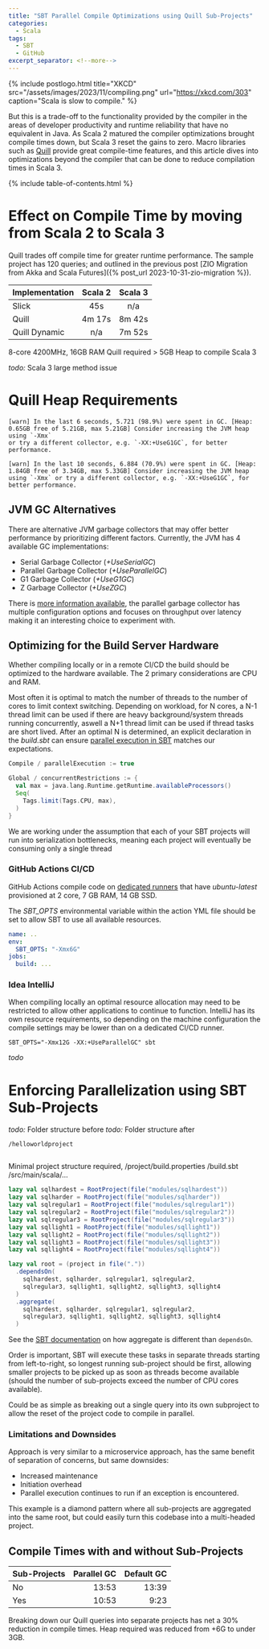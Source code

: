 ```yaml
---
title: "SBT Parallel Compile Optimizations using Quill Sub-Projects"
categories:
  - Scala
tags:
  - SBT
  - GitHub
excerpt_separator: <!--more-->
---
```


{% include postlogo.html
title="XKCD"
src="/assets/images/2023/11/compiling.png"
url="https://xkcd.com/303"
caption="Scala is slow to compile."
%}

But this is a trade-off to the functionality provided by the compiler in the areas of developer productivity and
runtime reliability that have no equivalent in Java. As Scala 2 matured the compiler optimizations brought compile times
down,
but Scala 3 reset the gains to zero. Macro libraries such as [Quill](https://zio.dev/zio-quill/) provide great
compile-time
features, and this article dives into optimizations beyond the compiler that can be done to reduce compilation times
in Scala 3.
<!--more-->

{% include table-of-contents.html %}

# Effect on Compile Time by moving from Scala 2 to Scala 3

Quill trades off compile time for greater runtime performance. The sample project has 120 queries; and outlined in the
previous post [ZIO Migration from Akka and Scala Futures]({% post_url 2023-10-31-zio-migration %}).

| Implementation | Scala 2 | Scala 3 |
|:---------------|:-------:|:-------:|
| Slick          |   45s   |   n/a   |
| Quill          | 4m 17s  | 8m 42s  |
| Quill Dynamic  |   n/a   | 7m 52s  |

8-core 4200MHz, 16GB RAM
Quill required > 5GB Heap to compile Scala 3

_todo:_ Scala 3 large method issue

# Quill Heap Requirements

```
[warn] In the last 6 seconds, 5.721 (98.9%) were spent in GC. [Heap: 0.65GB free of 5.21GB, max 5.21GB] Consider increasing the JVM heap using `-Xmx`
or try a different collector, e.g. `-XX:+UseG1GC`, for better performance.
```

```
[warn] In the last 10 seconds, 6.884 (70.9%) were spent in GC. [Heap: 1.84GB free of 3.34GB, max 5.33GB] Consider increasing the JVM heap using `-Xmx` or try a different collector, e.g. `-XX:+UseG1GC`, for better performance.
```

## JVM GC Alternatives

There are alternative JVM garbage collectors that may offer better performance by prioritizing different factors.
Currently, the JVM has 4 available GC implementations:

- Serial Garbage Collector (_+UseSerialGC_)
- Parallel Garbage Collector (_+UseParallelGC_)
- G1 Garbage Collector (_+UseG1GC_)
- Z Garbage Collector (_+UseZGC_)

There is [more information available](https://www.baeldung.com/jvm-garbage-collectors), the parallel garbage
collector has multiple configuration options and focuses on throughput over latency making it an interesting choice to
experiment with.

## Optimizing for the Build Server Hardware

Whether compiling locally or in a remote CI/CD the build should be optimized to the hardware available. The 2 primary
considerations are CPU and RAM.

Most often it is optimal to match the number of threads to the number of cores to limit context switching. Depending on
workload, for N cores, a N-1 thread limit can be used if there are heavy background/system threads running concurrently,
aswell a N+1 thread limit can be used if thread tasks are short lived. After an optimal N is determined, an explicit
declaration in the _build.sbt_ can
ensure [parallel execution in SBT](https://www.scala-sbt.org/1.x/docs/Parallel-Execution.html)
matches our expectations.

```sbt
Compile / parallelExecution := true

Global / concurrentRestrictions := {
  val max = java.lang.Runtime.getRuntime.availableProcessors()
  Seq(
    Tags.limit(Tags.CPU, max),
  )
}
```

We are working under the assumption that each of your SBT projects will run into serialization bottlenecks, meaning each
project will eventually be consuming only a single thread

### GitHub Actions CI/CD

GitHub Actions compile code
on [dedicated runners](https://docs.github.com/en/actions/using-github-hosted-runners/about-github-hosted-runners/about-github-hosted-runners#supported-runners-and-hardware-resources)
that have _ubuntu-latest_ provisioned at 2 core, 7 GB RAM, 14 GB SSD.

The _SBT_OPTS_ environmental variable within the action YML file should be set to allow SBT to use all available
resources.

```yaml
name: ..
env:
  SBT_OPTS: "-Xmx6G"
jobs:
  build: ...
```

### Idea IntelliJ

When compiling locally an optimal resource allocation may need to be restricted to allow other applications to continue
to function.
IntelliJ has its own resource requirements, so depending on the machine configuration the compile settings may be lower
than on a dedicated CI/CD runner.

```
SBT_OPTS="-Xmx12G -XX:+UseParallelGC" sbt
```

_todo_

# Enforcing Parallelization using SBT Sub-Projects

_todo:_ Folder structure before
_todo:_ Folder structure after

```
/helloworldproject


```

Minimal project structure required,
/project/build.properties
/build.sbt
/src/main/scala/...

```sbt
lazy val sqlhardest = RootProject(file("modules/sqlhardest"))
lazy val sqlharder = RootProject(file("modules/sqlharder"))
lazy val sqlregular1 = RootProject(file("modules/sqlregular1"))
lazy val sqlregular2 = RootProject(file("modules/sqlregular2"))
lazy val sqlregular3 = RootProject(file("modules/sqlregular3"))
lazy val sqllight1 = RootProject(file("modules/sqllight1"))
lazy val sqllight2 = RootProject(file("modules/sqllight2"))
lazy val sqllight3 = RootProject(file("modules/sqllight3"))
lazy val sqllight4 = RootProject(file("modules/sqllight4"))

lazy val root = (project in file("."))
  .dependsOn(
    sqlhardest, sqlharder, sqlregular1, sqlregular2,
    sqlregular3, sqllight1, sqllight2, sqllight3, sqllight4
  )
  .aggregate(
    sqlhardest, sqlharder, sqlregular1, sqlregular2,
    sqlregular3, sqllight1, sqllight2, sqllight3, sqllight4
  )
```

See the [SBT documentation](https://www.scala-sbt.org/1.x/docs/Multi-Project.html#Aggregation)  on how aggregate is
different than `dependsOn`.

Order is important, SBT will execute these tasks in separate threads starting from left-to-right, so
longest running sub-project should be first, allowing smaller projects to be picked up as soon as threads become
available
(should the number of sub-projects exceed the number of CPU cores available).

Could be as simple as breaking out a single query into its own subproject to allow the reset of the project code
to compile in parallel.

### Limitations and Downsides

Approach is very similar to a microservice approach, has the same benefit of separation of concerns,
but same downsides:

- Increased maintenance
- Initiation overhead
- Parallel execution continues to run if an exception is encountered.

This example is a diamond pattern where all sub-projects are aggregated into the same root,
but could easily turn this codebase into a multi-headed project.

## Compile Times with and without Sub-Projects

| Sub-Projects | Parallel GC | Default GC |
|:-------------|------------:|-----------:|
| No           |       13:53 |      13:39 |
| Yes          |       10:53 |       9:23 |

Breaking down our Quill queries into separate projects has net a 30% reduction in compile times.
Heap required was reduced from +6G to under 3GB.




